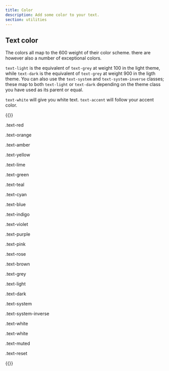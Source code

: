 ```yaml
---
title: Color
description: Add some color to your text.
section: utilities
---
```


## Text color
The colors all map to the 600 weight of their color scheme. there are however also a number of exceptional colors.

`text-light` is the equivalent of `text-grey` at weight 100 in the light theme, while `text-dark` is the equivalent of `text-grey` at weight 900 in the ligth theme. You can also use the `text-system` and `text-system-inverse` classes; these map to both `text-light` or `text-dark` depending on the theme class you have used as its parent or equal.

`text-white` will give you white text. `text-accent` will follow your accent color.

{{<example class="grid grid-2 grid-sm-4">}}
<p class="m-0 text-red">.text-red</p>
<p class="m-0 text-orange">.text-orange</p>
<p class="m-0 text-amber bg-dark">.text-amber</p>
<p class="m-0 text-yellow bg-dark">.text-yellow</p>
<p class="m-0 text-lime">.text-lime</p>
<p class="m-0 text-green">.text-green</p>
<p class="m-0 text-teal">.text-teal</p>
<p class="m-0 text-cyan">.text-cyan</p>
<p class="m-0 text-blue">.text-blue</p>
<p class="m-0 text-indigo">.text-indigo</p>
<p class="m-0 text-violet">.text-violet</p>
<p class="m-0 text-purple">.text-purple</p>
<p class="m-0 text-pink">.text-pink</p>
<p class="m-0 text-rose">.text-rose</p>
<p class="m-0 text-brown">.text-brown</p>
<p class="m-0 text-grey">.text-grey</p>
<p class="m-0 text-light bg-dark">.text-light</p>
<p class="m-0 text-dark bg-light">.text-dark</p>
<p class="m-0 text-system bg-system-inverse">.text-system</p>
<p class="m-0 text-system-inverse bg-system">.text-system-inverse</p>
<p class="m-0 text-white bg-dark">.text-white</p>
<p class="m-0 text-accent">.text-white</p>
<p class="m-0 text-muted">.text-muted</p>
<p class="m-0 text-reset">.text-reset</p>
{{</example>}}
